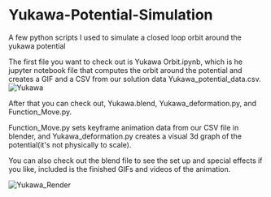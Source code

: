 # Yukawa-Potential-Simulation
A few python scripts I used to simulate a closed loop orbit around the yukawa potential

The first file you want to check out is Yukawa Orbit.ipynb, which is he jupyter notebook file that computes the orbit around the potential and creates a GIF and a CSV from our solution data Yukawa_potential_data.csv.
![Yukawa](https://github.com/user-attachments/assets/f4eb1d20-9652-4057-8de3-0d1c278186c2)

After that you can check out, Yukawa.blend, Yukawa_deformation.py, and Function_Move.py.

Function_Move.py sets keyframe animation data from our CSV file in blender, and Yukawa_deformation.py creates a visual 3d graph of the potential(it's not physically to scale).

You can also check out the blend file to see the set up and special effects if you like, included is the finished GIFs and videos of the animation.

![Yukawa_Render](https://github.com/user-attachments/assets/8edc296b-660a-46a8-a086-eeb541fd9f5e)
